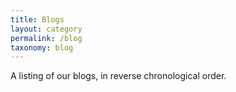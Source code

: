 ```yaml
---
title: Blogs
layout: category
permalink: /blog
taxonomy: blog
---
```


A listing of our blogs, in reverse chronological order.